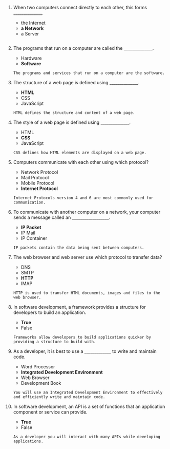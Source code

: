 1. When two computers connect directly to each other, this forms  ______________. 
   - the Internet
   - **a Network**
   - a Server
   ```
   ```

2. The programs that run on a computer are called the ______________.
   - Hardware
   - **Software**
   ```
   The programs and services that run on a computer are the software.
   ```

3. The structure of a web page is defined using ______________.
    - **HTML**
    - CSS
    - JavaScript
    ```
    HTML defines the structure and content of a web page.
    ```

4. The style of a web page is defined using ______________.
    - HTML
    - **CSS**
    - JavaScript
    ```
    CSS defines how HTML elements are displayed on a web page.
    ```

5. Computers communicate with each other using which protocol?
    - Network Protocol
    - Mail Protocol
    - Mobile Protocol
    - **Internet Protocol**
    ```
    Internet Protocols version 4 and 6 are most commonly used for communication.
    ```

6. To communicate with another computer on a network, your computer sends a message called an __________________.
    - **IP Packet**
    - IP Mail
    - IP Container
    ```
    IP packets contain the data being sent between computers.
    ```

7. The web browser and web server use which protocol to transfer data?
    - DNS
    - SMTP
    - **HTTP**
    - IMAP
    ```
    HTTP is used to transfer HTML documents, images and files to the web browser.
    ```

8. In software development, a framework provides a structure for developers to build an application.
    - **True**
    - False
    ```
    Frameworks allow developers to build applications quicker by providing a structure to build with.
    ```

9. As a developer, it is best to use a _____________ to write and maintain code.
    - Word Processor
    - **Integrated Development Environment**
    - Web Browser
    - Development Book
    ```
    You will use an Integrated Development Environment to effectively and efficiently write and maintain code.
    ```

10. In software development, an API is a set of functions that an application component or service can provide.
    - **True**
    - False
    ```
    As a developer you will interact with many APIs while developing applications.
    ```